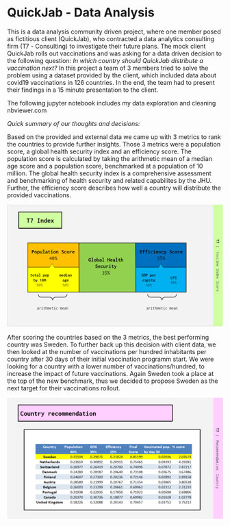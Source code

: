 # QuickJab - Data Analysis

This is a data analysis community driven project, where one member posed as fictitious client (QuickJab), who contracted a data analytics consulting firm (T7 - Consulting) to investigate their future plans. The mock client QuickJab rolls out vaccinations and was asking for a data driven decision to the following question: <i>In which country should QuickJab distribute a vaccination next?</i> In this project a team of 3 members tried to solve the problem using a dataset provided by the client, which included data about covid19 vaccinations in 126 countries. In the end, the team had to present their findings in a 15 minute presentation to the client. 


The following jupyter notebook includes my data exploration and cleaning
nbviewer.com


<i>Quick summary of our thoughts and decisions:</i>

Based on the provided and external data we came up with 3 metrics to rank the countries to provide further insights. Those 3 metrics were a population score, a global health security index and an efficiency score. The population score is calculated by taking the arithmetic mean of a median age score and a population score, benchmarked at a population of 10 million. The global health security index is a comprehensive assessment and benchmarking of health security and related capabilites by the JHU. Further, the efficiency score describes how well a country will distribute the provided vaccinations. 

<p align="center">
  <img width="700" src="https://github.com/CMWVD/testrep/blob/main/scoring.png">
</p>


After scoring the countries based on the 3 metrics, the best performing country was Sweden. 
To further back up this decision with client data, we then looked at the number of vaccinations per hundred inhabitants per country after 30 days of their initial vaccination programm start. We were looking for a country with a lower number of vaccinations/hundred, to increase the impact of future vaccinations. Again Sweden took a place at the top of the new benchmark, thus we decided to propose Sweden as the next target for their vaccinations rollout. 


<p align="center">
  <img width="700" src="https://github.com/CMWVD/testrep/blob/main/recommendation.png">
</p>
